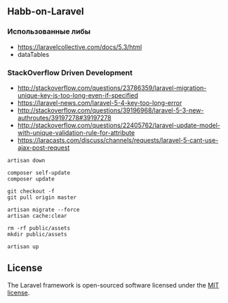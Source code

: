 ## Habb-on-Laravel

### Использованные либы
* https://laravelcollective.com/docs/5.3/html
* dataTables

### StackOverflow Driven Development
* http://stackoverflow.com/questions/23786359/laravel-migration-unique-key-is-too-long-even-if-specified
* https://laravel-news.com/laravel-5-4-key-too-long-error
* http://stackoverflow.com/questions/39196968/laravel-5-3-new-authroutes/39197278#39197278
* http://stackoverflow.com/questions/22405762/laravel-update-model-with-unique-validation-rule-for-attribute
* https://laracasts.com/discuss/channels/requests/laravel-5-cant-use-ajax-post-request

````
artisan down

composer self-update
composer update

git checkout -f
git pull origin master

artisan migrate --force
artisan cache:clear

rm -rf public/assets
mkdir public/assets

artisan up
````

## License

The Laravel framework is open-sourced software licensed under the [MIT license](http://opensource.org/licenses/MIT).